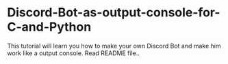 # Discord-Bot-as-output-console-for-C-and-Python
This tutorial will learn you how to make your own Discord Bot and make him work like a output console. Read README file..
